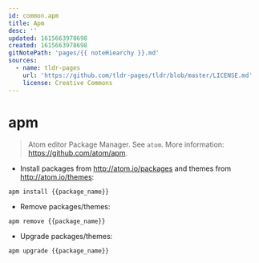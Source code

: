 ```yaml
---
id: common.apm
title: Apm
desc: ''
updated: 1615663978698
created: 1615663978698
gitNotePath: 'pages/{{ noteHiearchy }}.md'
sources:
  - name: tldr-pages
    url: 'https://github.com/tldr-pages/tldr/blob/master/LICENSE.md'
    license: Creative Commons
---
```

# apm

> Atom editor Package Manager.
> See `atom`.
> More information: <https://github.com/atom/apm>.

- Install packages from <http://atom.io/packages> and themes from <http://atom.io/themes>:

`apm install {{package_name}}`

- Remove packages/themes:

`apm remove {{package_name}}`

- Upgrade packages/themes:

`apm upgrade {{package_name}}`

